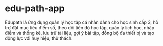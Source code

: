 # edu-path-app
Edupath là ứng dụng quản lý học tập cá nhân dành cho học sinh cấp 3, hỗ trợ đặt mục tiêu điểm số, theo dõi tiến độ học tập, quản lý lịch học, nhập điểm và thống kê, lưu trữ tài liệu, gợi ý bài tập, đồng bộ đa thiết bị và tạo động lực với huy hiệu, thử thách.
